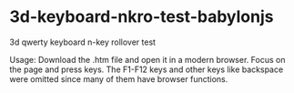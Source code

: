 # 3d-keyboard-nkro-test-babylonjs
3d qwerty keyboard n-key rollover test

Usage:
Download the .htm file and open it in a modern browser.  Focus on the page and press keys.  The F1-F12 keys and other keys like backspace were omitted since many of them have browser functions.
